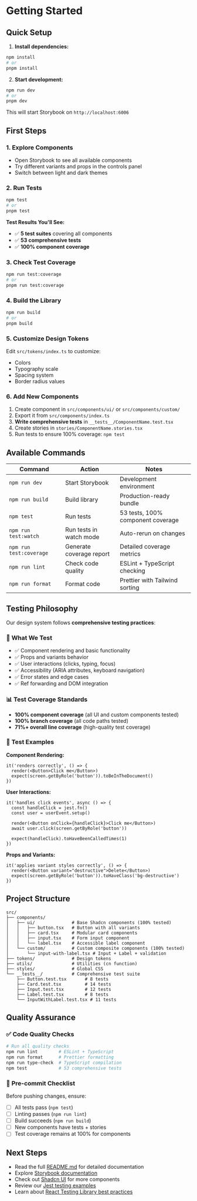 # Getting Started

## Quick Setup

1. **Install dependencies:**

```bash
npm install
# or
pnpm install
```

2. **Start development:**

```bash
npm run dev
# or
pnpm dev
```

This will start Storybook on `http://localhost:6006`

## First Steps

### 1. Explore Components

- Open Storybook to see all available components
- Try different variants and props in the controls panel
- Switch between light and dark themes

### 2. Run Tests

```bash
npm test
# or
pnpm test
```

**Test Results You'll See:**

- ✅ **5 test suites** covering all components
- ✅ **53 comprehensive tests**
- ✅ **100% component coverage**

### 3. Check Test Coverage

```bash
npm run test:coverage
# or
pnpm run test:coverage
```

### 4. Build the Library

```bash
npm run build
# or
pnpm build
```

### 5. Customize Design Tokens

Edit `src/tokens/index.ts` to customize:

- Colors
- Typography scale
- Spacing system
- Border radius values

### 6. Add New Components

1. Create component in `src/components/ui/` or `src/components/custom/`
2. Export it from `src/components/index.ts`
3. **Write comprehensive tests** in `__tests__/ComponentName.test.tsx`
4. Create stories in `stories/ComponentName.stories.tsx`
5. Run tests to ensure 100% coverage: `npm test`

## Available Commands

| Command                 | Action                   | Notes                             |
| ----------------------- | ------------------------ | --------------------------------- |
| `npm run dev`           | Start Storybook          | Development environment           |
| `npm run build`         | Build library            | Production-ready bundle           |
| `npm test`              | Run tests                | 53 tests, 100% component coverage |
| `npm run test:watch`    | Run tests in watch mode  | Auto-rerun on changes             |
| `npm run test:coverage` | Generate coverage report | Detailed coverage metrics         |
| `npm run lint`          | Check code quality       | ESLint + TypeScript checking      |
| `npm run format`        | Format code              | Prettier with Tailwind sorting    |

## Testing Philosophy

Our design system follows **comprehensive testing practices**:

### 🎯 **What We Test**

- ✅ Component rendering and basic functionality
- ✅ Props and variants behavior
- ✅ User interactions (clicks, typing, focus)
- ✅ Accessibility (ARIA attributes, keyboard navigation)
- ✅ Error states and edge cases
- ✅ Ref forwarding and DOM integration

### 📊 **Test Coverage Standards**

- **100% component coverage** (all UI and custom components tested)
- **100% branch coverage** (all code paths tested)
- **71%+ overall line coverage** (high-quality test coverage)

### 🧪 **Test Examples**

**Component Rendering:**

```tsx
it('renders correctly', () => {
  render(<Button>Click me</Button>)
  expect(screen.getByRole('button')).toBeInTheDocument()
})
```

**User Interactions:**

```tsx
it('handles click events', async () => {
  const handleClick = jest.fn()
  const user = userEvent.setup()

  render(<Button onClick={handleClick}>Click me</Button>)
  await user.click(screen.getByRole('button'))

  expect(handleClick).toHaveBeenCalledTimes(1)
})
```

**Props and Variants:**

```tsx
it('applies variant styles correctly', () => {
  render(<Button variant="destructive">Delete</Button>)
  expect(screen.getByRole('button')).toHaveClass('bg-destructive')
})
```

## Project Structure

```
src/
├── components/
│   ├── ui/              # Base Shadcn components (100% tested)
│   │   ├── button.tsx   # Button with all variants
│   │   ├── card.tsx     # Modular card components
│   │   ├── input.tsx    # Form input component
│   │   └── label.tsx    # Accessible label component
│   └── custom/          # Custom composite components (100% tested)
│       └── input-with-label.tsx # Input + Label + validation
├── tokens/              # Design tokens
├── utils/               # Utilities (cn function)
├── styles/              # Global CSS
└── __tests__/           # Comprehensive test suite
    ├── Button.test.tsx       # 8 tests
    ├── Card.test.tsx         # 14 tests
    ├── Input.test.tsx        # 12 tests
    ├── Label.test.tsx        # 8 tests
    └── InputWithLabel.test.tsx # 11 tests
```

## Quality Assurance

### ✅ **Code Quality Checks**

```bash
# Run all quality checks
npm run lint        # ESLint + TypeScript
npm run format      # Prettier formatting
npm run type-check  # TypeScript compilation
npm test            # 53 comprehensive tests
```

### 🚀 **Pre-commit Checklist**

Before pushing changes, ensure:

- [ ] All tests pass (`npm test`)
- [ ] Linting passes (`npm run lint`)
- [ ] Build succeeds (`npm run build`)
- [ ] New components have tests + stories
- [ ] Test coverage remains at 100% for components

## Next Steps

- Read the full [README.md](README.md) for detailed documentation
- Explore [Storybook documentation](https://storybook.js.org/docs)
- Check out [Shadcn UI](https://ui.shadcn.com/) for more components
- Review our [Jest testing examples](https://jestjs.io/docs/getting-started)
- Learn about [React Testing Library best practices](https://testing-library.com/docs/react-testing-library/intro)
